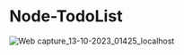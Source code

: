 # Node-TodoList
![Web capture_13-10-2023_01425_localhost](https://github.com/shripad99/Node-TodoList/assets/89384595/88b6a93e-d938-4c04-a980-594b7234fa12)
